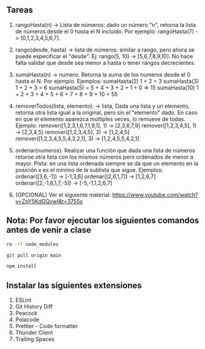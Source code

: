 ## Tareas

1. rangoHasta(n) -> Lista de números: dado un número "n", retorna la lista de números desde el 0 hasta el N incluído. Por ejemplo: rangoHasta(7) -> [0,1,2,3,4,5,6,7].

2. rango(desde, hasta) -> lista de números: similar a rango, pero ahora se puede especificar el "desde". Ej: rango(5, 10) -> [5,6,7,8,9,10]. No hace falta validar que desde sea menor a hasta o tener rangos decrecientes.

3. sumaHasta(n) -> numero. Retorna la suma de los numeros desde el 0 hasta el N. Por ejemplo.
   Ejemplos:
   sumaHasta(2) 1 + 2 = 3
   sumaHasta(3) 1 + 2 + 3 = 6
   sumaHasta(5) = 5 + 4 + 3 + 2 + 1 + 0 => 15
   sumaHasta(10) 1 + 2 + 3 + 4 + 5 + 6 + 7 + 8 + 9 + 10 = 55

4. removerTodos(lista, elemento): -> lista, Dada una lista y un elemento, retorna otra lista igual a la original, pero sin el "elemento" dado. En caso en que el elemento aparezca múltiples veces, lo remueve de todas.
   Ejemplo:
   remover([1,2,3,1,6,7,1,9,1], 1) -> [2,3,6,7,9]
   remover([1,2,3,4,5], 1) -> [2,3,4,5]
   remover([1,2,3,4,5], 3) -> [1,2,4,5]
   remover([1,2,3,4,5,5,4,3,2,1], 3) -> [1,2,4,5,5,4,2,1]

5. ordenar(numeros): Realizar una función que dada una lista de números retorne otra lista con los mismos números pero ordenados de menor a mayor. Pista: en una lista ordenada siempre se da que un elemento en la posición x es el mínimo de la sublista que sigue.
   Ejemplos:
   ordenar([3,6,-1]) -> [-1,3,6]
   ordenar([2,6,1,7]) -> [1,2,6,7]
   ordenar([2,-1,6,1,7,-5]) -> [-5,-1,1,2,6,7]

5. (OPCIONAL) Ver el siguiente material:
   https://www.youtube.com/watch?v=ZpY5KdGQvwI&t=3755s

## Nota: Por favor ejecutar los siguientes comandos antes de venir a clase

```sh
rm -rf node_modules
```

```sh
git pull origin main
```

```sh
npm install
```

## Instalar las siguientes extensiones

1. ESLint
2. Git History Diff
3. Peacock
4. Polacode
5. Prettier - Code formatter
6. Thunder Client
7. Trailing Spaces
